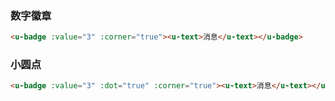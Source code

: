 

### 数字徽章

``` html
<u-badge :value="3" :corner="true"><u-text>消息</u-text></u-badge>
```

### 小圆点

``` html
<u-badge :value="3" :dot="true" :corner="true"><u-text>消息</u-text></u-badge>
```

